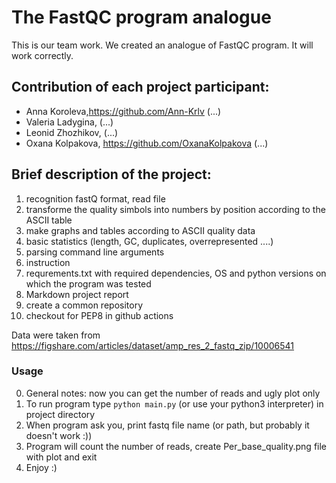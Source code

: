 # The FastQC program analogue
This is our team work. We created an analogue of FastQC program. It will work correctly.

## Сontribution of each project participant:

* Anna Koroleva,https://github.com/Ann-Krlv (...)
*  Valeria Ladygina, (...)
*  Leonid Zhozhikov, (...)
*  Oxana Kolpakova, https://github.com/OxanaKolpakova (...)

## Brief description of the project:
1. recognition fastQ format, read file
2. transforme the quality simbols into numbers by position according to the ASCII table
3. make graphs and tables according to ASCII quality data
4. basic statistics (length, GC, duplicates, overrepresented ....)
5. parsing command line arguments
6. instruction
7. requrements.txt with required dependencies, OS and python versions on which the program was tested
8. Markdown project report
9. create a common repository
10. checkout for PEP8 in github actions

Data were taken from https://figshare.com/articles/dataset/amp_res_2_fastq_zip/10006541

### Usage
0. General notes: now you can get the number of reads and ugly plot only
1. To run program type `python main.py` (or use your python3 interpreter) in project directory
2. When program ask you, print fastq file name (or path, but probably it doesn't work :))
3. Program will count the number of reads, create Per_base_quality.png file with plot and exit
4. Enjoy :)
